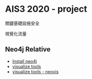 # AIS3 2020 - project

關鍵基礎設施安全

視覺化流量

## Neo4j Relative

- [Install neo4j](https://neo4j.com/download-center/#community)
- [visualize tools](https://neo4j.com/developer/tools-graph-visualization/)
- [visualize tools - neovis](https://www.npmjs.com/package/neovis.js)

